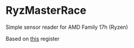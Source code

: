 # RyzMasterRace

Simple sensor reader for AMD Family 17h (Ryzen)

Based on [this](https://developer.amd.com/wp-content/resources/56255_3_03.PDF) register
